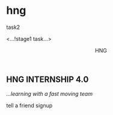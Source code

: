 # hng
task2

<...!stage1 task...>

<!DOCTYPE html>
<html>
<head>
  <title>HNG INTERNSHIP 4.0</title>
  <link rel="stylesheet" type="text/css" href="hng.css">
</head>

<header>HNG</header>

<body>  
  <div class="banner"><h2>HNG INTERNSHIP 4.0</h2>
    <div class="banner content">
      <p><em>...learning with a fast moving team</em></p>
    </div>
  </div>
  <div class="actions">
    <a>tell a friend</a>
    <a>signup</a>
  </div>

<p id="time">

<script>
  
    document.getElementById("time").innerHTML = Date();

</script>
  
</p>
</body>
</html>
